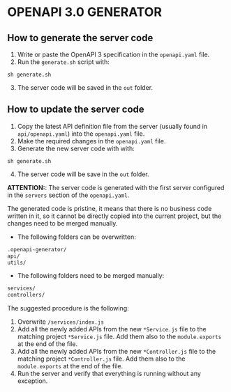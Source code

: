 # OPENAPI 3.0 GENERATOR

## How to generate the server code

1. Write or paste the OpenAPI 3 specification in the `openapi.yaml` file.
2. Run the `generate.sh` script with:

```shell
sh generate.sh
```

3. The server code will be saved in the `out` folder.

## How to update the server code

1. Copy the latest API definition file from the server (usually found in `api/openapi.yaml`) into the `openapi.yaml` file.
2. Make the required changes in the `openapi.yaml` file.
3. Generate the new server code with with:

```shell
sh generate.sh
```

4. The server code will be save in the `out` folder.

**ATTENTION:**: The server code is generated with the first server configured in the `servers` section of the `openapi.yaml`.

The generated code is pristine, it means that there is no business code written in it, so it cannot be directly copied into the current project, but the changes need to be merged manually.

* The following folders can be overwritten:

```sh
.openapi-generator/
api/
utils/
```

* The following folders need to be merged manually:

```sh
services/
controllers/
```

The suggested procedure is the following:

1. Overwrite `/services/index.js`
2. Add all the newly added APIs from the new `*Service.js` file to the matching project `*Service.js` file. Add them also to the `module.exports` at the end of the file.
3. Add all the newly added APIs from the new `*Controller.js` file to the matching project `*Controller.js` file. Add them also to the `module.exports` at the end of the file.
4. Run the server and verify that everything is running without any exception.
